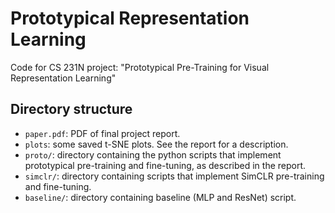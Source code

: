# Prototypical Representation Learning 

Code for CS 231N project: "Prototypical Pre-Training for Visual Representation Learning" 

## Directory structure 

- `paper.pdf`: PDF of final project report. 
- `plots`: some saved t-SNE plots. See the report for a description. 
- `proto/`: directory containing the python scripts that implement prototypical pre-training and fine-tuning, as described in the report. 
- `simclr/`: directory containing scripts that implement SimCLR pre-training and fine-tuning. 
- `baseline/`: directory containing baseline (MLP and ResNet) script. 
